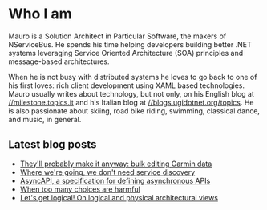 # Who I am

Mauro is a Solution Architect in Particular Software, the makers of NServiceBus. He spends his time helping developers building better .NET systems leveraging Service Oriented Architecture (SOA) principles and message-based architectures.

When he is not busy with distributed systems he loves to go back to one of his first loves: rich client development using XAML based technologies. Mauro usually writes about technology, but not only, on his English blog at [//milestone.topics.it](https://milestone.topics.it) and his Italian blog at [//blogs.ugidotnet.org/topics](https//blogs.ugidotnet.org/topics). He is also passionate about skiing, road bike riding, swimming, classical dance, and music, in general.

## Latest blog posts

<!--START_SECTION:feed-->
* [They&#39;ll probably make it anyway: bulk editing Garmin data](https:&#x2F;&#x2F;milestone.topics.it&#x2F;2022&#x2F;03&#x2F;26&#x2F;bulk-editing-garmin-data.html)
* [Where we&#39;re going, we don&#39;t need service discovery](https:&#x2F;&#x2F;milestone.topics.it&#x2F;2022&#x2F;03&#x2F;12&#x2F;where-we-are-going.html)
* [AsyncAPI, a specification for defining asynchronous APIs](https:&#x2F;&#x2F;milestone.topics.it&#x2F;2022&#x2F;02&#x2F;23&#x2F;asyncapi-tool-in-our-toolbox.html)
* [When too many choices are harmful](https:&#x2F;&#x2F;milestone.topics.it&#x2F;2022&#x2F;02&#x2F;15&#x2F;when-too-many-choices-are-harmful.html)
* [Let&#39;s get logical! On logical and physical architectural views](https:&#x2F;&#x2F;milestone.topics.it&#x2F;2022&#x2F;01&#x2F;25&#x2F;lets-get-logical.html)
<!--END_SECTION:feed-->
